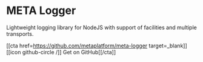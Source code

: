 # META Logger

Lightweight logging library for NodeJS with support of facilities and multiple transports.

[[cta href=https://github.com/metaplatform/meta-logger target=_blank]][[icon github-circle /]] Get on GitHub[[/cta]]